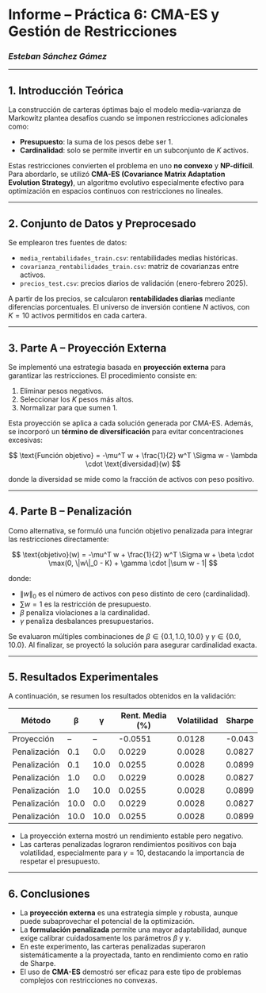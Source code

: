 # **Informe – Práctica 6: CMA-ES y Gestión de Restricciones**

### *Esteban Sánchez Gámez*

---

## **1. Introducción Teórica**

La construcción de carteras óptimas bajo el modelo media-varianza de Markowitz plantea desafíos cuando se imponen restricciones adicionales como:

* **Presupuesto**: la suma de los pesos debe ser 1.
* **Cardinalidad**: solo se permite invertir en un subconjunto de $K$ activos.

Estas restricciones convierten el problema en uno **no convexo** y **NP-difícil**. Para abordarlo, se utilizó **CMA-ES (Covariance Matrix Adaptation Evolution Strategy)**, un algoritmo evolutivo especialmente efectivo para optimización en espacios continuos con restricciones no lineales.

---

## **2. Conjunto de Datos y Preprocesado**

Se emplearon tres fuentes de datos:

* `media_rentabilidades_train.csv`: rentabilidades medias históricas.
* `covarianza_rentabilidades_train.csv`: matriz de covarianzas entre activos.
* `precios_test.csv`: precios diarios de validación (enero-febrero 2025).

A partir de los precios, se calcularon **rentabilidades diarias** mediante diferencias porcentuales. El universo de inversión contiene $N$ activos, con $K = 10$ activos permitidos en cada cartera.

---

## **3. Parte A – Proyección Externa**

Se implementó una estrategia basada en **proyección externa** para garantizar las restricciones. El procedimiento consiste en:

1. Eliminar pesos negativos.
2. Seleccionar los $K$ pesos más altos.
3. Normalizar para que sumen 1.

Esta proyección se aplica a cada solución generada por CMA-ES. Además, se incorporó un **término de diversificación** para evitar concentraciones excesivas:

$$
\text{Función objetivo} = -\mu^T w + \frac{1}{2} w^T \Sigma w - \lambda \cdot \text{diversidad}(w)
$$

donde la diversidad se mide como la fracción de activos con peso positivo.

---

## **4. Parte B – Penalización**

Como alternativa, se formuló una función objetivo penalizada para integrar las restricciones directamente:

$$
\text{objetivo}(w) = -\mu^T w + \frac{1}{2} w^T \Sigma w + \beta \cdot \max(0, \|w\|_0 - K) + \gamma \cdot |\sum w - 1|
$$

donde:

* $\|w\|_0$ es el número de activos con peso distinto de cero (cardinalidad).
* $\sum w = 1$ es la restricción de presupuesto.
* $\beta$ penaliza violaciones a la cardinalidad.
* $\gamma$ penaliza desbalances presupuestarios.

Se evaluaron múltiples combinaciones de $\beta \in \{0.1, 1.0, 10.0\}$ y $\gamma \in \{0.0, 10.0\}$. Al finalizar, se proyectó la solución para asegurar cardinalidad exacta.

---

## **5. Resultados Experimentales**

A continuación, se resumen los resultados obtenidos en la validación:

| Método       | β    | γ    | Rent. Media (%) | Volatilidad | Sharpe |
| ------------ | ---- | ---- | --------------- | ----------- | ------ |
| Proyección   | –    | –    | -0.0551         | 0.0128      | -0.043 |
| Penalización | 0.1  | 0.0  | 0.0229          | 0.0028      | 0.0827 |
| Penalización | 0.1  | 10.0 | 0.0255          | 0.0028      | 0.0899 |
| Penalización | 1.0  | 0.0  | 0.0229          | 0.0028      | 0.0827 |
| Penalización | 1.0  | 10.0 | 0.0255          | 0.0028      | 0.0899 |
| Penalización | 10.0 | 0.0  | 0.0229          | 0.0028      | 0.0827 |
| Penalización | 10.0 | 10.0 | 0.0255          | 0.0028      | 0.0899 |

* La proyección externa mostró un rendimiento estable pero negativo.
* Las carteras penalizadas lograron rendimientos positivos con baja volatilidad, especialmente para $\gamma = 10$, destacando la importancia de respetar el presupuesto.

---

## **6. Conclusiones**

* La **proyección externa** es una estrategia simple y robusta, aunque puede subaprovechar el potencial de la optimización.
* La **formulación penalizada** permite una mayor adaptabilidad, aunque exige calibrar cuidadosamente los parámetros $\beta$ y $\gamma$.
* En este experimento, las carteras penalizadas superaron sistemáticamente a la proyectada, tanto en rendimiento como en ratio de Sharpe.
* El uso de **CMA-ES** demostró ser eficaz para este tipo de problemas complejos con restricciones no convexas.